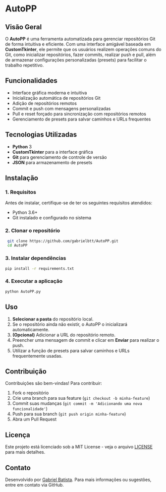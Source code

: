 # AutoPP

## Visão Geral
O **AutoPP** é uma ferramenta automatizada para gerenciar repositórios Git de forma intuitiva e eficiente. Com uma interface amigável baseada em **CustomTkinter**, ele permite que os usuários realizem operações comuns do Git, como inicializar repositórios, fazer commits, realizar push e pull, além de armazenar configurações personalizadas (presets) para facilitar o trabalho repetitivo.

## Funcionalidades
- Interface gráfica moderna e intuitiva
- Inicialização automática de repositórios Git
- Adição de repositórios remotos
- Commit e push com mensagens personalizadas
- Pull e reset forçado para sincronização com repositórios remotos
- Gerenciamento de presets para salvar caminhos e URLs frequentes

## Tecnologias Utilizadas
- **Python** 3
- **CustomTkinter** para a interface gráfica
- **Git** para gerenciamento de controle de versão
- **JSON** para armazenamento de presets

## Instalação
### 1. Requisitos
Antes de instalar, certifique-se de ter os seguintes requisitos atendidos:
- Python 3.6+
- Git instalado e configurado no sistema

### 2. Clonar o repositório
```sh
 git clone https://github.com/gabrielbtt/AutoPP.git
 cd AutoPP
```

### 3. Instalar dependências
```sh
pip install -r requirements.txt
```

### 4. Executar a aplicação
```sh
python AutoPP.py
```

## Uso
1. **Selecionar a pasta** do repositório local.
2. Se o repositório ainda não existir, o AutoPP o inicializará automaticamente.
3. **(Opcional)** Adicionar a URL do repositório remoto.
4. Preencher uma mensagem de commit e clicar em **Enviar** para realizar o push.
5. Utilizar a função de presets para salvar caminhos e URLs frequentemente usadas.

## Contribuição
Contribuições são bem-vindas! Para contribuir:
1. Fork o repositório
2. Crie uma branch para sua feature (`git checkout -b minha-feature`)
3. Commit suas mudanças (`git commit -m 'Adicionando uma nova funcionalidade'`)
4. Push para sua branch (`git push origin minha-feature`)
5. Abra um Pull Request

## Licença
Este projeto está licenciado sob a MIT License - veja o arquivo [LICENSE](LICENSE) para mais detalhes.

## Contato
Desenvolvido por [Gabriel Batista](https://github.com/gabrielbtt).
Para mais informações ou sugestões, entre em contato via GitHub.
